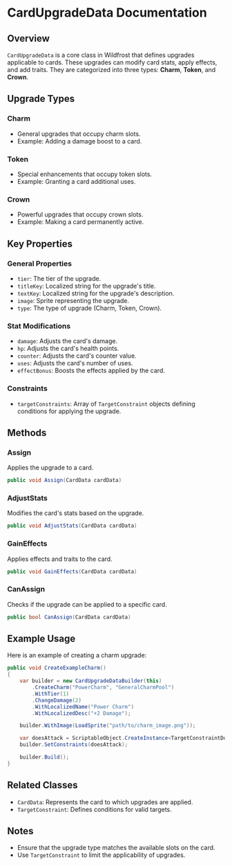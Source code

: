 # CardUpgradeData Documentation

## Overview
`CardUpgradeData` is a core class in Wildfrost that defines upgrades applicable to cards. These upgrades can modify card stats, apply effects, and add traits. They are categorized into three types: **Charm**, **Token**, and **Crown**.

## Upgrade Types

### Charm
- General upgrades that occupy charm slots.
- Example: Adding a damage boost to a card.

### Token
- Special enhancements that occupy token slots.
- Example: Granting a card additional uses.

### Crown
- Powerful upgrades that occupy crown slots.
- Example: Making a card permanently active.

## Key Properties

### General Properties
- `tier`: The tier of the upgrade.
- `titleKey`: Localized string for the upgrade's title.
- `textKey`: Localized string for the upgrade's description.
- `image`: Sprite representing the upgrade.
- `type`: The type of upgrade (Charm, Token, Crown).

### Stat Modifications
- `damage`: Adjusts the card's damage.
- `hp`: Adjusts the card's health points.
- `counter`: Adjusts the card's counter value.
- `uses`: Adjusts the card's number of uses.
- `effectBonus`: Boosts the effects applied by the card.

### Constraints
- `targetConstraints`: Array of `TargetConstraint` objects defining conditions for applying the upgrade.

## Methods

### Assign
Applies the upgrade to a card.
```csharp
public void Assign(CardData cardData)
```

### AdjustStats
Modifies the card's stats based on the upgrade.
```csharp
public void AdjustStats(CardData cardData)
```

### GainEffects
Applies effects and traits to the card.
```csharp
public void GainEffects(CardData cardData)
```

### CanAssign
Checks if the upgrade can be applied to a specific card.
```csharp
public bool CanAssign(CardData cardData)
```

## Example Usage

Here is an example of creating a charm upgrade:

```csharp
public void CreateExampleCharm()
{
    var builder = new CardUpgradeDataBuilder(this)
        .CreateCharm("PowerCharm", "GeneralCharmPool")
        .WithTier(1)
        .ChangeDamage(2)
        .WithLocalizedName("Power Charm")
        .WithLocalizedDesc("+2 Damage");

    builder.WithImage(LoadSprite("path/to/charm_image.png"));

    var doesAttack = ScriptableObject.CreateInstance<TargetConstraintDoesAttack>();
    builder.SetConstraints(doesAttack);

    builder.Build();
}
```

## Related Classes
- `CardData`: Represents the card to which upgrades are applied.
- `TargetConstraint`: Defines conditions for valid targets.

## Notes
- Ensure that the upgrade type matches the available slots on the card.
- Use `TargetConstraint` to limit the applicability of upgrades.
